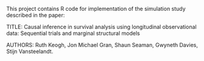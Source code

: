 This project contains R code for implementation of the simulation study described in the paper: 
  
TITLE: Causal inference in survival analysis using longitudinal observational data: Sequential trials and marginal structural models

AUTHORS: Ruth Keogh, Jon Michael Gran, Shaun Seaman, Gwyneth Davies, Stijn Vansteelandt.